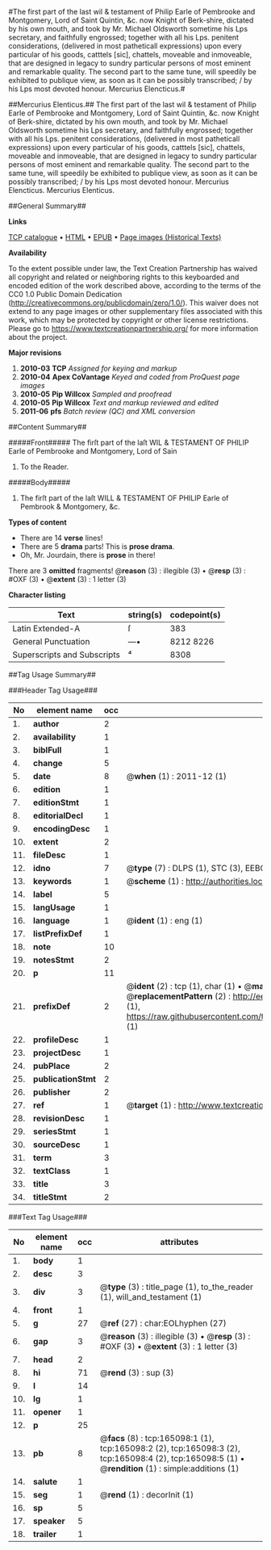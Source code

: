 #The first part of the last wil & testament of Philip Earle of Pembrooke and Montgomery, Lord of Saint Quintin, &c. now Knight of Berk-shire, dictated by his own mouth, and took by Mr. Michael Oldsworth sometime his Lps secretary, and faithfully engrossed; together with all his Lps. penitent considerations, (delivered in most patheticall expressions) upon every particular of his goods, catttels [sic], chattels, moveable and inmoveable, that are designed in legacy to sundry particular persons of most eminent and remarkable quality. The second part to the same tune, will speedily be exhibited to publique view, as soon as it can be possibly transcribed; / by his Lps most devoted honour. Mercurius Elencticus.#

##Mercurius Elenticus.##
The first part of the last wil & testament of Philip Earle of Pembrooke and Montgomery, Lord of Saint Quintin, &c. now Knight of Berk-shire, dictated by his own mouth, and took by Mr. Michael Oldsworth sometime his Lps secretary, and faithfully engrossed; together with all his Lps. penitent considerations, (delivered in most patheticall expressions) upon every particular of his goods, catttels [sic], chattels, moveable and inmoveable, that are designed in legacy to sundry particular persons of most eminent and remarkable quality. The second part to the same tune, will speedily be exhibited to publique view, as soon as it can be possibly transcribed; / by his Lps most devoted honour. Mercurius Elencticus.
Mercurius Elenticus.

##General Summary##

**Links**

[TCP catalogue](http://www.ota.ox.ac.uk/tcp/)  • 
[HTML](http://tei.it.ox.ac.uk/tcp/Texts-HTML/free/A85/A85321.html)  • 
[EPUB](http://tei.it.ox.ac.uk/tcp/Texts-EPUB/free/A85/A85321.epub) • 
[Page images (Historical Texts)](https://historicaltexts.jisc.ac.uk/eebo-99872929e)

**Availability**

To the extent possible under law, the Text Creation Partnership has waived all copyright and related or neighboring rights to this keyboarded and encoded edition of the work described above, according to the terms of the CC0 1.0 Public Domain Dedication (http://creativecommons.org/publicdomain/zero/1.0/). This waiver does not extend to any page images or other supplementary files associated with this work, which may be protected by copyright or other license restrictions. Please go to https://www.textcreationpartnership.org/ for more information about the project.

**Major revisions**

1. __2010-03__ __TCP__ *Assigned for keying and markup*
1. __2010-04__ __Apex CoVantage__ *Keyed and coded from ProQuest page images*
1. __2010-05__ __Pip Willcox__ *Sampled and proofread*
1. __2010-05__ __Pip Willcox__ *Text and markup reviewed and edited*
1. __2011-06__ __pfs__ *Batch review (QC) and XML conversion*

##Content Summary##

#####Front#####
The firſt part of the laſt WIL & TESTAMENT OF PHILIP Earle of Pembrooke and Montgomery, Lord of Sain
1. To the Reader.

#####Body#####

1. The firſt part of the laſt WILL & TESTAMENT OF PHILIP Earle of Pembrook & Montgomery, &c.

**Types of content**

  * There are 14 **verse** lines!
  * There are 5 **drama** parts! This is **prose drama**.
  * Oh, Mr. Jourdain, there is **prose** in there!

There are 3 **omitted** fragments! 
 @__reason__ (3) : illegible (3)  •  @__resp__ (3) : #OXF (3)  •  @__extent__ (3) : 1 letter (3)

**Character listing**


|Text|string(s)|codepoint(s)|
|---|---|---|
|Latin Extended-A|ſ|383|
|General Punctuation|—•|8212 8226|
|Superscripts             and Subscripts|⁴|8308|

##Tag Usage Summary##

###Header Tag Usage###

|No|element name|occ|attributes|
|---|---|---|---|
|1.|__author__|2||
|2.|__availability__|1||
|3.|__biblFull__|1||
|4.|__change__|5||
|5.|__date__|8| @__when__ (1) : 2011-12 (1)|
|6.|__edition__|1||
|7.|__editionStmt__|1||
|8.|__editorialDecl__|1||
|9.|__encodingDesc__|1||
|10.|__extent__|2||
|11.|__fileDesc__|1||
|12.|__idno__|7| @__type__ (7) : DLPS (1), STC (3), EEBO-CITATION (1), PROQUEST (1), VID (1)|
|13.|__keywords__|1| @__scheme__ (1) : http://authorities.loc.gov/ (1)|
|14.|__label__|5||
|15.|__langUsage__|1||
|16.|__language__|1| @__ident__ (1) : eng (1)|
|17.|__listPrefixDef__|1||
|18.|__note__|10||
|19.|__notesStmt__|2||
|20.|__p__|11||
|21.|__prefixDef__|2| @__ident__ (2) : tcp (1), char (1)  •  @__matchPattern__ (2) : ([0-9\-]+):([0-9IVX]+) (1), (.+) (1)  •  @__replacementPattern__ (2) : http://eebo.chadwyck.com/downloadtiff?vid=$1&page=$2 (1), https://raw.githubusercontent.com/textcreationpartnership/Texts/master/tcpchars.xml#$1 (1)|
|22.|__profileDesc__|1||
|23.|__projectDesc__|1||
|24.|__pubPlace__|2||
|25.|__publicationStmt__|2||
|26.|__publisher__|2||
|27.|__ref__|1| @__target__ (1) : http://www.textcreationpartnership.org/docs/. (1)|
|28.|__revisionDesc__|1||
|29.|__seriesStmt__|1||
|30.|__sourceDesc__|1||
|31.|__term__|3||
|32.|__textClass__|1||
|33.|__title__|3||
|34.|__titleStmt__|2||


###Text Tag Usage###

|No|element name|occ|attributes|
|---|---|---|---|
|1.|__body__|1||
|2.|__desc__|3||
|3.|__div__|3| @__type__ (3) : title_page (1), to_the_reader (1), will_and_testament (1)|
|4.|__front__|1||
|5.|__g__|27| @__ref__ (27) : char:EOLhyphen (27)|
|6.|__gap__|3| @__reason__ (3) : illegible (3)  •  @__resp__ (3) : #OXF (3)  •  @__extent__ (3) : 1 letter (3)|
|7.|__head__|2||
|8.|__hi__|71| @__rend__ (3) : sup (3)|
|9.|__l__|14||
|10.|__lg__|1||
|11.|__opener__|1||
|12.|__p__|25||
|13.|__pb__|8| @__facs__ (8) : tcp:165098:1 (1), tcp:165098:2 (2), tcp:165098:3 (2), tcp:165098:4 (2), tcp:165098:5 (1)  •  @__rendition__ (1) : simple:additions (1)|
|14.|__salute__|1||
|15.|__seg__|1| @__rend__ (1) : decorInit (1)|
|16.|__sp__|5||
|17.|__speaker__|5||
|18.|__trailer__|1||
